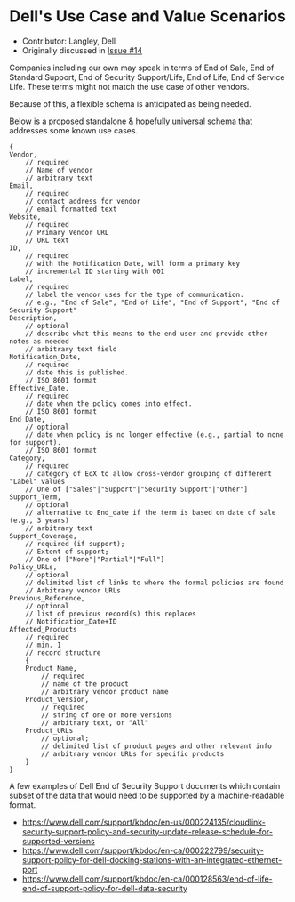 # Dell's Use Case and Value Scenarios
- Contributor: Langley, Dell
- Originally discussed in [Issue #14](https://github.com/oasis-tcs/openeox/issues/14)


Companies including our own may speak in terms of End of Sale, End of Standard Support, End of Security Support/Life, End of Life, End of Service Life.  These terms might not match the use case of other vendors.
 
Because of this, a flexible schema is anticipated as being needed.
 
Below is a proposed standalone & hopefully universal schema that addresses some known use cases.
 
```
{
Vendor, 
    // required
    // Name of vendor 
    // arbitrary text
Email,
    // required
    // contact address for vendor
    // email formatted text
Website,
    // required
    // Primary Vendor URL 
    // URL text
ID, 
    // required
    // with the Notification Date, will form a primary key
    // incremental ID starting with 001
Label, 
    // required
    // label the vendor uses for the type of communication. 
    // e.g., "End of Sale", "End of Life", "End of Support", "End of Security Support"
Description, 
    // optional
    // describe what this means to the end user and provide other notes as needed
    // arbitrary text field
Notification_Date, 
    // required
    // date this is published.  
    // ISO 8601 format
Effective_Date, 
    // required
    // date when the policy comes into effect.  
    // ISO 8601 format
End_Date, 
    // optional
    // date when policy is no longer effective (e.g., partial to none for support). 
    // ISO 8601 format
Category, 
    // required
    // category of EoX to allow cross-vendor grouping of different "Label" values 
    // One of ["Sales"|"Support"|"Security Support"|"Other"]
Support_Term, 
    // optional
    // alternative to End_date if the term is based on date of sale (e.g., 3 years)
    // arbitrary text
Support_Coverage, 
    // required (if support);
    // Extent of support; 
    // One of ["None"|"Partial"|"Full"]
Policy_URLs, 
    // optional
    // delimited list of links to where the formal policies are found
    // Arbitrary vendor URLs 
Previous_Reference, 
    // optional
    // list of previous record(s) this replaces
    // Notification_Date+ID 
Affected_Products 
    // required
    // min. 1
    // record structure
    {
    Product_Name, 
        // required
        // name of the product
        // arbitrary vendor product name
    Product_Version, 
        // required
        // string of one or more versions
        // arbitrary text, or "All"
    Product_URLs 
        // optional; 
        // delimited list of product pages and other relevant info
        // arbitrary vendor URLs for specific products
    }
}

```

A few examples of Dell End of Security Support documents which contain subset of the data that would need to be supported by a machine-readable format.
- https://www.dell.com/support/kbdoc/en-us/000224135/cloudlink-security-support-policy-and-security-update-release-schedule-for-supported-versions
- https://www.dell.com/support/kbdoc/en-ca/000222799/security-support-policy-for-dell-docking-stations-with-an-integrated-ethernet-port
- https://www.dell.com/support/kbdoc/en-ca/000128563/end-of-life-end-of-support-policy-for-dell-data-security
 

